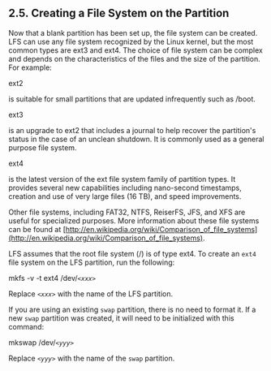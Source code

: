 ## 2.5. Creating a File System on the Partition

Now that a blank partition has been set up, the file system can be created. LFS can use any file system recognized by the Linux kernel, but the most common types are ext3 and ext4. The choice of file system can be complex and depends on the characteristics of the files and the size of the partition. For example:

ext2

is suitable for small partitions that are updated infrequently such as /boot.

ext3

is an upgrade to ext2 that includes a journal to help recover the partition's status in the case of an unclean shutdown. It is commonly used as a general purpose file system.

ext4

is the latest version of the ext file system family of partition types. It provides several new capabilities including nano-second timestamps, creation and use of very large files (16 TB), and speed improvements.

Other file systems, including FAT32, NTFS, ReiserFS, JFS, and XFS are useful for specialized purposes. More information about these file systems can be found at [http://en.wikipedia.org/wiki/Comparison_of_file_systems](http://en.wikipedia.org/wiki/Comparison_of_file_systems).

LFS assumes that the root file system (/) is of type ext4. To create an `ext4` file system on the LFS partition, run the following:

mkfs -v -t ext4 /dev/_`<xxx>`_

Replace _`<xxx>`_ with the name of the LFS partition.

If you are using an existing `swap` partition, there is no need to format it. If a new `swap` partition was created, it will need to be initialized with this command:

mkswap /dev/_`<yyy>`_

Replace _`<yyy>`_ with the name of the `swap` partition.